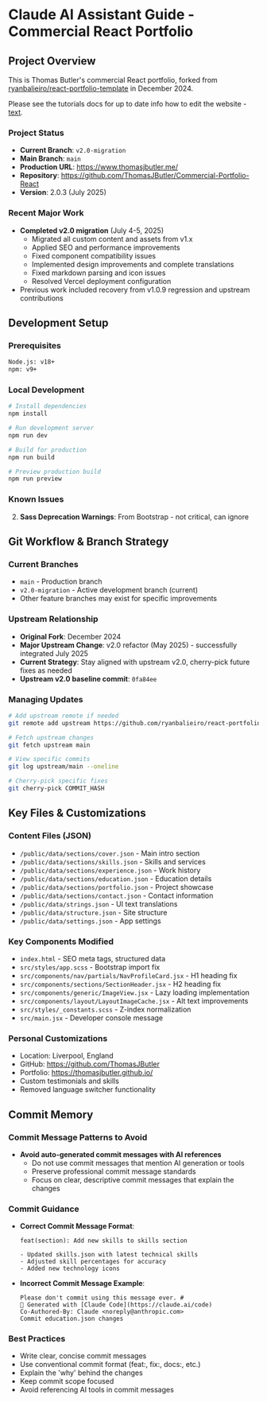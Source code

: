 # Claude AI Assistant Guide - Commercial React Portfolio

## Project Overview

This is Thomas Butler's commercial React portfolio, forked from [ryanbalieiro/react-portfolio-template](https://github.com/ryanbalieiro/react-portfolio-template) in December 2024.

Please see the tutorials docs for up to date info how to edit the website - [text](docs/tutorials).

### Project Status
- **Current Branch**: `v2.0-migration` 
- **Main Branch**: `main`
- **Production URL**: https://www.thomasjbutler.me/
- **Repository**: https://github.com/ThomasJButler/Commercial-Portfolio-React
- **Version**: 2.0.3 (July 2025)

### Recent Major Work
- **Completed v2.0 migration** (July 4-5, 2025)
  - Migrated all custom content and assets from v1.x
  - Applied SEO and performance improvements
  - Fixed component compatibility issues
  - Implemented design improvements and complete translations
  - Fixed markdown parsing and icon issues
  - Resolved Vercel deployment configuration
- Previous work included recovery from v1.0.9 regression and upstream contributions

## Development Setup

### Prerequisites
```bash
Node.js: v18+ 
npm: v9+
```

### Local Development
```bash
# Install dependencies
npm install

# Run development server
npm run dev

# Build for production
npm run build

# Preview production build
npm run preview
```

### Known Issues
2. **Sass Deprecation Warnings**: From Bootstrap - not critical, can ignore

## Git Workflow & Branch Strategy

### Current Branches
- `main` - Production branch
- `v2.0-migration` - Active development branch (current)
- Other feature branches may exist for specific improvements

### Upstream Relationship
- **Original Fork**: December 2024
- **Major Upstream Change**: v2.0 refactor (May 2025) - successfully integrated July 2025
- **Current Strategy**: Stay aligned with upstream v2.0, cherry-pick future fixes as needed
- **Upstream v2.0 baseline commit**: `0fa84ee`

### Managing Updates
```bash
# Add upstream remote if needed
git remote add upstream https://github.com/ryanbalieiro/react-portfolio-template.git

# Fetch upstream changes
git fetch upstream main

# View specific commits
git log upstream/main --oneline

# Cherry-pick specific fixes
git cherry-pick COMMIT_HASH
```

## Key Files & Customizations

### Content Files (JSON)
- `/public/data/sections/cover.json` - Main intro section
- `/public/data/sections/skills.json` - Skills and services
- `/public/data/sections/experience.json` - Work history
- `/public/data/sections/education.json` - Education details
- `/public/data/sections/portfolio.json` - Project showcase
- `/public/data/sections/contact.json` - Contact information
- `/public/data/strings.json` - UI text translations
- `/public/data/structure.json` - Site structure
- `/public/data/settings.json` - App settings

### Key Components Modified
- `index.html` - SEO meta tags, structured data
- `src/styles/app.scss` - Bootstrap import fix
- `src/components/nav/partials/NavProfileCard.jsx` - H1 heading fix
- `src/components/sections/SectionHeader.jsx` - H2 heading fix
- `src/components/generic/ImageView.jsx` - Lazy loading implementation
- `src/components/layout/LayoutImageCache.jsx` - Alt text improvements
- `src/styles/_constants.scss` - Z-index normalization
- `src/main.jsx` - Developer console message

### Personal Customizations
- Location: Liverpool, England
- GitHub: https://github.com/ThomasJButler
- Portfolio: https://thomasjbutler.github.io/
- Custom testimonials and skills
- Removed language switcher functionality

## Commit Memory

### Commit Message Patterns to Avoid
- **Avoid auto-generated commit messages with AI references**
  - Do not use commit messages that mention AI generation or tools
  - Preserve professional commit message standards
  - Focus on clear, descriptive commit messages that explain the changes

### Commit Guidance
- **Correct Commit Message Format**:
  ```
  feat(section): Add new skills to skills section

  - Updated skills.json with latest technical skills
  - Adjusted skill percentages for accuracy
  - Added new technology icons
  ```

- **Incorrect Commit Message Example**:
  ```
  Please don't commit using this message ever. #                                                                                          
  🤖 Generated with [Claude Code](https://claude.ai/code)                               
  Co-Authored-By: Claude <noreply@anthropic.com>
  Commit education.json changes           
  ```

### Best Practices
- Write clear, concise commit messages
- Use conventional commit format (feat:, fix:, docs:, etc.)
- Explain the 'why' behind the changes
- Keep commit scope focused
- Avoid referencing AI tools in commit messages